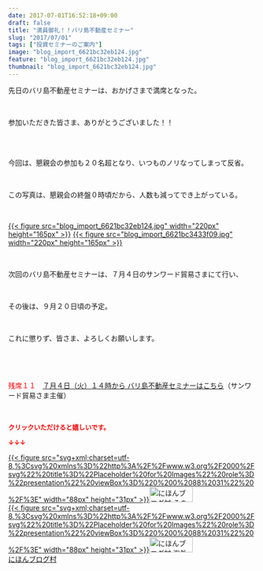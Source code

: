 ```yaml
---
date: 2017-07-01T16:52:18+09:00
draft: false
title: "満員御礼！！バリ島不動産セミナー"
slug: "2017/07/01"
tags: ["投資セミナーのご案内"]
image: "blog_import_6621bc32eb124.jpg"
feature: "blog_import_6621bc32eb124.jpg"
thumbnail: "blog_import_6621bc32eb124.jpg"
---
```

<p>先日のバリ島不動産セミナーは、おかげさまで満席となった。</p><p> </p><p>参加いただきた皆さま、ありがとうございました！！</p><p> </p><p><br/>今回は、懇親会の参加も２０名超となり、いつものノリなってしまって反省。</p><p> </p><p>この写真は、懇親会の終盤０時頃だから、人数も減ってでき上がっている。</p><p> </p><p><a href="blog_import_6621bc32eb124.jpg">{{< figure src="blog_import_6621bc32eb124.jpg" width="220px" height="165px" >}}</a> <a href="blog_import_6621bc3433f09.jpg">{{< figure src="blog_import_6621bc3433f09.jpg" width="220px" height="165px" >}}</a></p><p> </p><p>次回のバリ島不動産セミナーは、７月４日のサンワード貿易さまにて行い、</p><p> </p><p>その後は、９月２０日頃の予定。</p><p> </p><p>これに懲りず、皆さま、よろしくお願いします。</p><p> </p><p> </p><p><span style="color: rgb(255, 0, 0);">残席１１</span>　<a href="04_ek" target="_blank"><span style="text-decoration: underline;">７月４日（火）１４時から バリ島不動産セミナーはこちら</span></a>（サンワード貿易さま主催）</p><p> </p><p><font color="#ff0000" size="2"><strong>クリックいただけると嬉しいです。</strong></font></p><p><font color="#ff0000" size="2"><strong>↓↓↓</strong></font></p><p><a href="ranking.html?p_cid=01260127" id="&amp;blogmura_banner" target="_blank">{{< figure src="svg+xml;charset=utf-8,%3Csvg%20xmlns%3D%22http%3A%2F%2Fwww.w3.org%2F2000%2Fsvg%22%20title%3D%22Placeholder%20for%20Images%22%20role%3D%22presentation%22%20viewBox%3D%220%200%2088%2031%22%20%2F%3E" width="88px" height="31px" >}}<noscript><img alt="にほんブログ村 その他生活ブログ 不動産投資へ" border="0" height="31" src="//life.blogmura.com/hudousantoushi/img/hudousantoushi88_31.gif" width="88"></noscript></a><br/><a href="ranking.html?p_cid=01260127" target="_blank">{{< figure src="svg+xml;charset=utf-8,%3Csvg%20xmlns%3D%22http%3A%2F%2Fwww.w3.org%2F2000%2Fsvg%22%20title%3D%22Placeholder%20for%20Images%22%20role%3D%22presentation%22%20viewBox%3D%220%200%2088%2031%22%20%2F%3E" width="88px" height="31px" >}}<noscript><img alt="にほんブログ村 海外生活ブログ バリ島情報へ" border="0" height="31" src="https://img-proxy.blog-video.jp/images?url=http%3A%2F%2Foverseas.blogmura.com%2Fbali%2Fimg%2Fbali88_31.gif" width="88"></noscript></a><br/><a href="ranking.html?p_cid=01260127" target="_blank">にほんブログ村</a></p>


